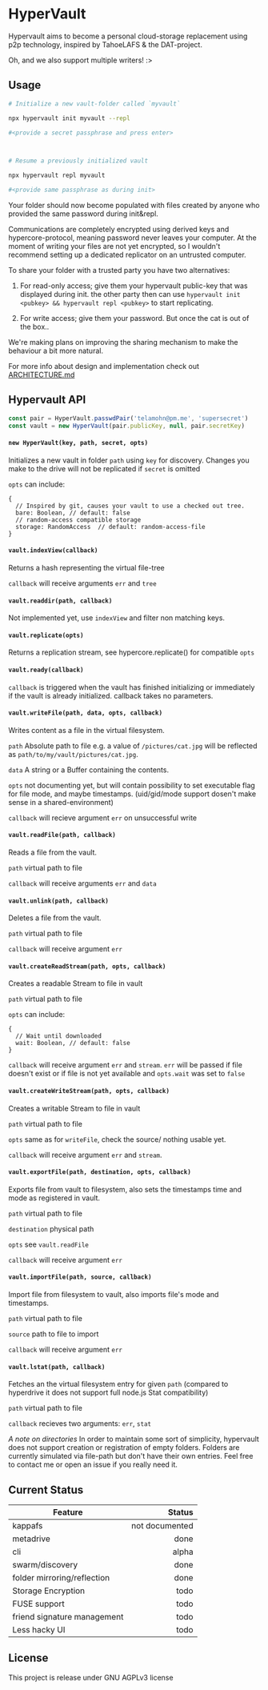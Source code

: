 HyperVault
==========

Hypervault aims to become a personal cloud-storage replacement using p2p
technology, inspired by TahoeLAFS & the DAT-project.

Oh, and we also support multiple writers! :>

## Usage

```bash
# Initialize a new vault-folder called `myvault`

npx hypervault init myvault --repl

#<provide a secret passphrase and press enter>



# Resume a previously initialized vault

npx hypervault repl myvault

#<provide same passphrase as during init>

```

Your folder should now become populated with files created by anyone who
provided the same password during init&repl.

Communications are completely encrypted using derived keys and hypercore-protocol,
meaning password never leaves your computer.
At the moment of writing your files are not yet encrypted, so I wouldn't recommend
setting up a dedicated replicator on an untrusted computer.

To share your folder with a trusted party you have two alternatives:
1. For read-only access; give them your hypervault public-key that was displayed during
   init. the other party then can use `hypervault init <pubkey> && hypervault
   repl <pubkey>` to start replicating.

2. For write access; give them your password. But once the cat is out of the
   box..

We're making plans on improving the sharing mechanism to make the behaviour
a bit more natural.

For more info about design and implementation check out
[ARCHITECTURE.md](ARCHITECTURE.md)


## Hypervault API

```js
const pair = HyperVault.passwdPair('telamohn@pm.me', 'supersecret')
const vault = new HyperVault(pair.publicKey, null, pair.secretKey)
```

#### `new HyperVault(key, path, secret, opts)`

Initializes a new vault in folder `path` using `key` for discovery.
Changes you make to the drive will not be replicated if `secret` is omitted

`opts` can include:

```
{
  // Inspired by git, causes your vault to use a checked out tree.
  bare: Boolean, // default: false
  // random-access compatible storage
  storage: RandomAccess  // default: random-access-file
}
```


#### `vault.indexView(callback)`

Returns a hash representing the virtual file-tree

`callback` will receive arguments `err` and `tree`

#### `vault.readdir(path, callback)`

Not implemented yet, use `indexView` and filter non matching keys.

#### `vault.replicate(opts)`

Returns a replication stream, see hypercore.replicate() for compatible `opts`

#### `vault.ready(callback)`

`callback` is triggered when the vault has finished initializing or immediately
if the vault is already initialized. callback takes no parameters.

#### `vault.writeFile(path, data, opts, callback)`

Writes content as a file in the virtual filesystem.

`path` Absolute path to file e.g. a value of `/pictures/cat.jpg` will be
reflected as `path/to/my/vault/pictures/cat.jpg`.

`data` A string or a Buffer containing the contents.

`opts` not documenting yet, but will contain possibility to set executable flag for
file mode, and maybe timestamps. (uid/gid/mode support dosen't make sense in
a shared-environment)

`callback` will recieve argument `err` on unsuccessful write

#### `vault.readFile(path, callback)`

Reads a file from the vault.

`path` virtual path to file

`callback` will receive arguments `err` and `data`

#### `vault.unlink(path, callback)`

Deletes a file from the vault.

`path` virtual path to file

`callback` will receive argument `err`

#### `vault.createReadStream(path, opts, callback)`

Creates a readable Stream to file in vault

`path` virtual path to file

`opts` can include:

```
{
  // Wait until downloaded
  wait: Boolean, // default: false
}
```

`callback` will receive argument `err` and `stream`.
 `err` will be passed if file doesn't exist
  or if file is not yet available and `opts.wait` was set to `false`

#### `vault.createWriteStream(path, opts, callback)`

Creates a writable Stream to file in vault

`path` virtual path to file

`opts` same as for `writeFile`, check the source/ nothing usable yet.

`callback` will receive argument `err` and `stream`.

#### `vault.exportFile(path, destination, opts, callback)`

Exports file from vault to filesystem, also sets the timestamps time and mode
as registered in vault.

`path` virtual path to file

`destination` physical path

`opts` see `vault.readFile`

`callback` will receive argument `err`


#### `vault.importFile(path, source, callback)`

Import file from filesystem to vault, also imports file's mode and timestamps.

`path` virtual path to file

`source` path to file to import

`callback` will receive argument `err`

#### `vault.lstat(path, callback)`

Fetches an the virtual filesystem entry for given  `path`
(compared to hyperdrive it does not support full node.js Stat compatibility)

`path` virtual path to file

`callback` recieves two arguments: `err`, `stat`

*A note on directories*
In order to maintain some sort of simplicity, hypervault does not support creation or registration of empty folders.
Folders are currently simulated via file-path but don't have their own entries.
Feel free to contact me or open an issue if you really need it.

## Current Status

| Feature                     | Status         |
| --------------------------- | -------------: |
| kappafs                     | not documented |
| metadrive                   | done           |
| cli                         | alpha          |
| swarm/discovery             | done           |
| folder mirroring/reflection | done           |
| Storage Encryption          | todo           |
| FUSE support                | todo           |
| friend signature management | todo           |
| Less hacky UI               | todo           |

## License

This project is release under GNU AGPLv3 license

